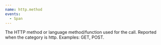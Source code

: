 ```yaml
---
name: http.method
events:
  - Span
---
```


The HTTP method or language method/function used for the call. Reported when the category is http. Examples: GET, POST.